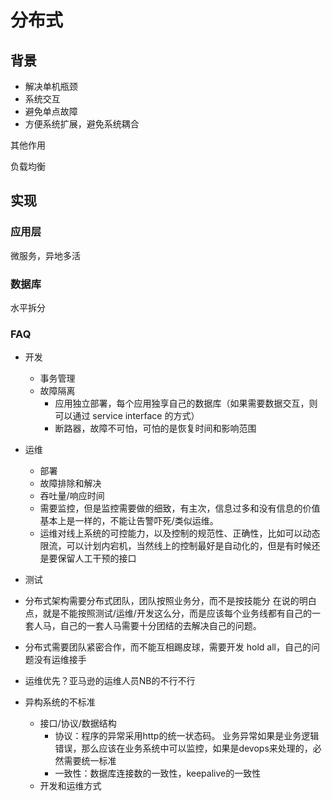 # 分布式

## 背景

- 解决单机瓶颈
- 系统交互
- 避免单点故障
- 方便系统扩展，避免系统耦合

其他作用

负载均衡

## 实现

### 应用层

微服务，异地多活

### 数据库

水平拆分

### FAQ

* 开发
  * 事务管理  
  * 故障隔离
    * 应用独立部署，每个应用独享自己的数据库（如果需要数据交互，则可以通过 service interface 的方式）
    * 断路器，故障不可怕，可怕的是恢复时间和影响范围
* 运维
  * 部署
  * 故障排除和解决
  * 吞吐量/响应时间  
  * 需要监控，但是监控需要做的细致，有主次，信息过多和没有信息的价值基本上是一样的，不能让告警吓死/类似运维。  
  * 运维对线上系统的可控能力，以及控制的规范性、正确性，比如可以动态限流，可以计划内宕机，当然线上的控制最好是自动化的，但是有时候还是要保留人工干预的接口  
* 测试

* 分布式架构需要分布式团队，团队按照业务分，而不是按技能分
  在说的明白点，就是不能按照测试/运维/开发这么分，而是应该每个业务线都有自己的一套人马，自己的一套人马需要十分团结的去解决自己的问题。  
* 分布式需要团队紧密合作，而不能互相踢皮球，需要开发 hold all，自己的问题没有运维接手  
* 运维优先？亚马逊的运维人员NB的不行不行  

* 异构系统的不标准
  * 接口/协议/数据结构
    * 协议：程序的异常采用http的统一状态码。 业务异常如果是业务逻辑错误，那么应该在业务系统中可以监控，如果是devops来处理的，必然需要统一标准
    * 一致性：数据库连接数的一致性，keepalive的一致性  
  * 开发和运维方式
